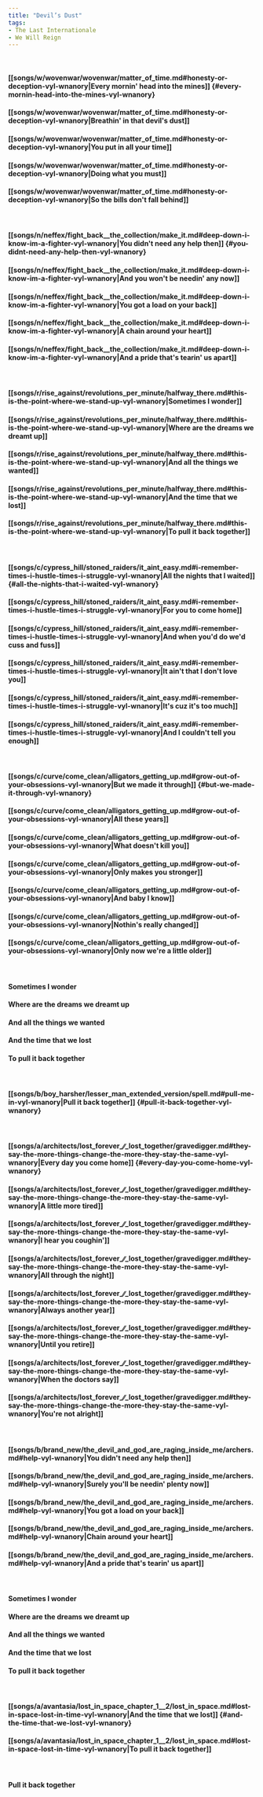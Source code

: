 ```yaml
---
title: "Devil’s Dust"
tags:
- The Last Internationale
- We Will Reign
---
```

&nbsp;
#### [[songs/w/wovenwar/wovenwar/matter_of_time.md#honesty-or-deception-vyl-wnanory|Every mornin' head into the mines]] {#every-mornin-head-into-the-mines-vyl-wnanory}
#### [[songs/w/wovenwar/wovenwar/matter_of_time.md#honesty-or-deception-vyl-wnanory|Breathin' in that devil's dust]]
#### [[songs/w/wovenwar/wovenwar/matter_of_time.md#honesty-or-deception-vyl-wnanory|You put in all your time]]
#### [[songs/w/wovenwar/wovenwar/matter_of_time.md#honesty-or-deception-vyl-wnanory|Doing what you must]]
#### [[songs/w/wovenwar/wovenwar/matter_of_time.md#honesty-or-deception-vyl-wnanory|So the bills don't fall behind]]
&nbsp;
#### [[songs/n/neffex/fight_back__the_collection/make_it.md#deep-down-i-know-im-a-fighter-vyl-wnanory|You didn't need any help then]] {#you-didnt-need-any-help-then-vyl-wnanory}
#### [[songs/n/neffex/fight_back__the_collection/make_it.md#deep-down-i-know-im-a-fighter-vyl-wnanory|And you won't be needin' any now]]
#### [[songs/n/neffex/fight_back__the_collection/make_it.md#deep-down-i-know-im-a-fighter-vyl-wnanory|You got a load on your back]]
#### [[songs/n/neffex/fight_back__the_collection/make_it.md#deep-down-i-know-im-a-fighter-vyl-wnanory|A chain around your heart]]
#### [[songs/n/neffex/fight_back__the_collection/make_it.md#deep-down-i-know-im-a-fighter-vyl-wnanory|And a pride that's tearin' us apart]]
&nbsp;
#### [[songs/r/rise_against/revolutions_per_minute/halfway_there.md#this-is-the-point-where-we-stand-up-vyl-wnanory|Sometimes I wonder]]
#### [[songs/r/rise_against/revolutions_per_minute/halfway_there.md#this-is-the-point-where-we-stand-up-vyl-wnanory|Where are the dreams we dreamt up]]
#### [[songs/r/rise_against/revolutions_per_minute/halfway_there.md#this-is-the-point-where-we-stand-up-vyl-wnanory|And all the things we wanted]]
#### [[songs/r/rise_against/revolutions_per_minute/halfway_there.md#this-is-the-point-where-we-stand-up-vyl-wnanory|And the time that we lost]]
#### [[songs/r/rise_against/revolutions_per_minute/halfway_there.md#this-is-the-point-where-we-stand-up-vyl-wnanory|To pull it back together]]
&nbsp;
#### [[songs/c/cypress_hill/stoned_raiders/it_aint_easy.md#i-remember-times-i-hustle-times-i-struggle-vyl-wnanory|All the nights that I waited]] {#all-the-nights-that-i-waited-vyl-wnanory}
#### [[songs/c/cypress_hill/stoned_raiders/it_aint_easy.md#i-remember-times-i-hustle-times-i-struggle-vyl-wnanory|For you to come home]]
#### [[songs/c/cypress_hill/stoned_raiders/it_aint_easy.md#i-remember-times-i-hustle-times-i-struggle-vyl-wnanory|And when you'd do we'd cuss and fuss]]
#### [[songs/c/cypress_hill/stoned_raiders/it_aint_easy.md#i-remember-times-i-hustle-times-i-struggle-vyl-wnanory|It ain't that I don't love you]]
#### [[songs/c/cypress_hill/stoned_raiders/it_aint_easy.md#i-remember-times-i-hustle-times-i-struggle-vyl-wnanory|It's cuz it's too much]]
#### [[songs/c/cypress_hill/stoned_raiders/it_aint_easy.md#i-remember-times-i-hustle-times-i-struggle-vyl-wnanory|And I couldn't tell you enough]]
&nbsp;
#### [[songs/c/curve/come_clean/alligators_getting_up.md#grow-out-of-your-obsessions-vyl-wnanory|But we made it through]] {#but-we-made-it-through-vyl-wnanory}
#### [[songs/c/curve/come_clean/alligators_getting_up.md#grow-out-of-your-obsessions-vyl-wnanory|All these years]]
#### [[songs/c/curve/come_clean/alligators_getting_up.md#grow-out-of-your-obsessions-vyl-wnanory|What doesn't kill you]]
#### [[songs/c/curve/come_clean/alligators_getting_up.md#grow-out-of-your-obsessions-vyl-wnanory|Only makes you stronger]]
#### [[songs/c/curve/come_clean/alligators_getting_up.md#grow-out-of-your-obsessions-vyl-wnanory|And baby I know]]
#### [[songs/c/curve/come_clean/alligators_getting_up.md#grow-out-of-your-obsessions-vyl-wnanory|Nothin's really changed]]
#### [[songs/c/curve/come_clean/alligators_getting_up.md#grow-out-of-your-obsessions-vyl-wnanory|Only now we're a little older]]
&nbsp;
#### Sometimes I wonder
#### Where are the dreams we dreamt up
#### And all the things we wanted
#### And the time that we lost
#### To pull it back together
&nbsp;
#### [[songs/b/boy_harsher/lesser_man_extended_version/spell.md#pull-me-in-vyl-wnanory|Pull it back together]] {#pull-it-back-together-vyl-wnanory}
&nbsp;
#### [[songs/a/architects/lost_forever_∕∕_lost_together/gravedigger.md#they-say-the-more-things-change-the-more-they-stay-the-same-vyl-wnanory|Every day you come home]] {#every-day-you-come-home-vyl-wnanory}
#### [[songs/a/architects/lost_forever_∕∕_lost_together/gravedigger.md#they-say-the-more-things-change-the-more-they-stay-the-same-vyl-wnanory|A little more tired]]
#### [[songs/a/architects/lost_forever_∕∕_lost_together/gravedigger.md#they-say-the-more-things-change-the-more-they-stay-the-same-vyl-wnanory|I hear you coughin']]
#### [[songs/a/architects/lost_forever_∕∕_lost_together/gravedigger.md#they-say-the-more-things-change-the-more-they-stay-the-same-vyl-wnanory|All through the night]]
#### [[songs/a/architects/lost_forever_∕∕_lost_together/gravedigger.md#they-say-the-more-things-change-the-more-they-stay-the-same-vyl-wnanory|Always another year]]
#### [[songs/a/architects/lost_forever_∕∕_lost_together/gravedigger.md#they-say-the-more-things-change-the-more-they-stay-the-same-vyl-wnanory|Until you retire]]
#### [[songs/a/architects/lost_forever_∕∕_lost_together/gravedigger.md#they-say-the-more-things-change-the-more-they-stay-the-same-vyl-wnanory|When the doctors say]]
#### [[songs/a/architects/lost_forever_∕∕_lost_together/gravedigger.md#they-say-the-more-things-change-the-more-they-stay-the-same-vyl-wnanory|You're not alright]]
&nbsp;
#### [[songs/b/brand_new/the_devil_and_god_are_raging_inside_me/archers.md#help-vyl-wnanory|You didn't need any help then]]
#### [[songs/b/brand_new/the_devil_and_god_are_raging_inside_me/archers.md#help-vyl-wnanory|Surely you'll be needin' plenty now]]
#### [[songs/b/brand_new/the_devil_and_god_are_raging_inside_me/archers.md#help-vyl-wnanory|You got a load on your back]]
#### [[songs/b/brand_new/the_devil_and_god_are_raging_inside_me/archers.md#help-vyl-wnanory|Chain around your heart]]
#### [[songs/b/brand_new/the_devil_and_god_are_raging_inside_me/archers.md#help-vyl-wnanory|And a pride that's tearin' us apart]]
&nbsp;
#### Sometimes I wonder
#### Where are the dreams we dreamt up
#### And all the things we wanted
#### And the time that we lost
#### To pull it back together
&nbsp;
#### [[songs/a/avantasia/lost_in_space_chapter_1__2/lost_in_space.md#lost-in-space-lost-in-time-vyl-wnanory|And the time that we lost]] {#and-the-time-that-we-lost-vyl-wnanory}
#### [[songs/a/avantasia/lost_in_space_chapter_1__2/lost_in_space.md#lost-in-space-lost-in-time-vyl-wnanory|To pull it back together]]
&nbsp;
#### Pull it back together

